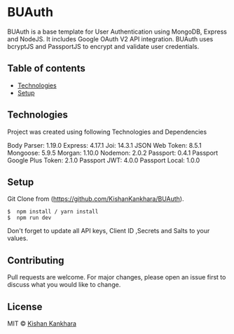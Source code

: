 # BUAuth

BUAuth is a base template for User Authentication using MongoDB, Express and NodeJS.
It includes Google OAuth V2 API integration. BUAuth uses bcryptJS and PassportJS to encrypt and validate user credentials.

## Table of contents

- [Technologies](#technologies)
- [Setup](#setup)

## Technologies

Project was created using following Technologies and Dependencies

Body Parser: 1.19.0
Express: 4.17.1
Joi: 14.3.1
JSON Web Token: 8.5.1
Mongoose: 5.9.5
Morgan: 1.10.0
Nodemon: 2.0.2
Passport: 0.4.1
Passport Google Plus Token: 2.1.0
Passport JWT: 4.0.0
Passport Local: 1.0.0

## Setup

Git Clone from (https://github.com/KishanKankhara/BUAuth).

```
$  npm install / yarn install
$  npm run dev
```

Don't forget to update all API keys, Client ID ,Secrets and Salts to your values.


## Contributing

Pull requests are welcome. For major changes, please open an issue first to discuss what you would like to change.

## License

MIT © [Kishan Kankhara](https://choosealicense.com/licenses/mit/)
